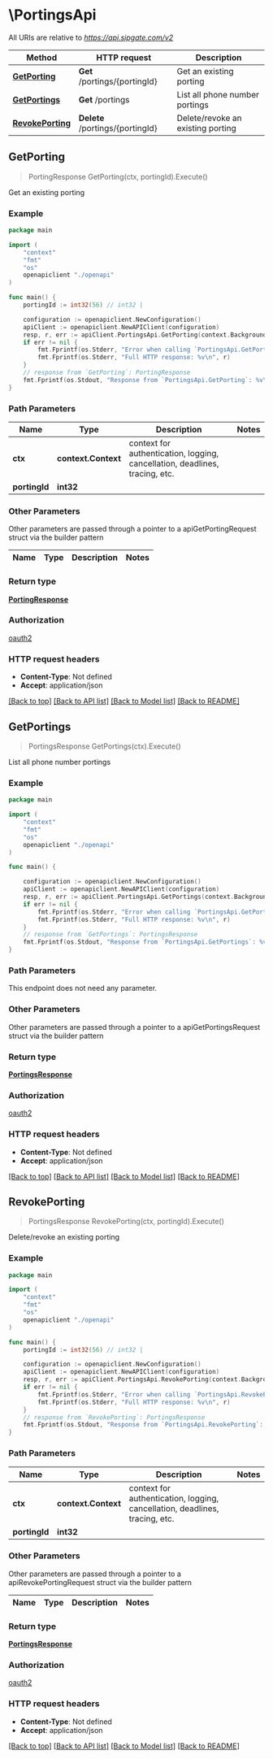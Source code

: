 # \PortingsApi

All URIs are relative to *https://api.sipgate.com/v2*

Method | HTTP request | Description
------------- | ------------- | -------------
[**GetPorting**](PortingsApi.md#GetPorting) | **Get** /portings/{portingId} | Get an existing porting
[**GetPortings**](PortingsApi.md#GetPortings) | **Get** /portings | List all phone number portings
[**RevokePorting**](PortingsApi.md#RevokePorting) | **Delete** /portings/{portingId} | Delete/revoke an existing porting



## GetPorting

> PortingResponse GetPorting(ctx, portingId).Execute()

Get an existing porting

### Example

```go
package main

import (
    "context"
    "fmt"
    "os"
    openapiclient "./openapi"
)

func main() {
    portingId := int32(56) // int32 | 

    configuration := openapiclient.NewConfiguration()
    apiClient := openapiclient.NewAPIClient(configuration)
    resp, r, err := apiClient.PortingsApi.GetPorting(context.Background(), portingId).Execute()
    if err != nil {
        fmt.Fprintf(os.Stderr, "Error when calling `PortingsApi.GetPorting``: %v\n", err)
        fmt.Fprintf(os.Stderr, "Full HTTP response: %v\n", r)
    }
    // response from `GetPorting`: PortingResponse
    fmt.Fprintf(os.Stdout, "Response from `PortingsApi.GetPorting`: %v\n", resp)
}
```

### Path Parameters


Name | Type | Description  | Notes
------------- | ------------- | ------------- | -------------
**ctx** | **context.Context** | context for authentication, logging, cancellation, deadlines, tracing, etc.
**portingId** | **int32** |  | 

### Other Parameters

Other parameters are passed through a pointer to a apiGetPortingRequest struct via the builder pattern


Name | Type | Description  | Notes
------------- | ------------- | ------------- | -------------


### Return type

[**PortingResponse**](PortingResponse.md)

### Authorization

[oauth2](../README.md#oauth2)

### HTTP request headers

- **Content-Type**: Not defined
- **Accept**: application/json

[[Back to top]](#) [[Back to API list]](../README.md#documentation-for-api-endpoints)
[[Back to Model list]](../README.md#documentation-for-models)
[[Back to README]](../README.md)


## GetPortings

> PortingsResponse GetPortings(ctx).Execute()

List all phone number portings



### Example

```go
package main

import (
    "context"
    "fmt"
    "os"
    openapiclient "./openapi"
)

func main() {

    configuration := openapiclient.NewConfiguration()
    apiClient := openapiclient.NewAPIClient(configuration)
    resp, r, err := apiClient.PortingsApi.GetPortings(context.Background()).Execute()
    if err != nil {
        fmt.Fprintf(os.Stderr, "Error when calling `PortingsApi.GetPortings``: %v\n", err)
        fmt.Fprintf(os.Stderr, "Full HTTP response: %v\n", r)
    }
    // response from `GetPortings`: PortingsResponse
    fmt.Fprintf(os.Stdout, "Response from `PortingsApi.GetPortings`: %v\n", resp)
}
```

### Path Parameters

This endpoint does not need any parameter.

### Other Parameters

Other parameters are passed through a pointer to a apiGetPortingsRequest struct via the builder pattern


### Return type

[**PortingsResponse**](PortingsResponse.md)

### Authorization

[oauth2](../README.md#oauth2)

### HTTP request headers

- **Content-Type**: Not defined
- **Accept**: application/json

[[Back to top]](#) [[Back to API list]](../README.md#documentation-for-api-endpoints)
[[Back to Model list]](../README.md#documentation-for-models)
[[Back to README]](../README.md)


## RevokePorting

> PortingsResponse RevokePorting(ctx, portingId).Execute()

Delete/revoke an existing porting

### Example

```go
package main

import (
    "context"
    "fmt"
    "os"
    openapiclient "./openapi"
)

func main() {
    portingId := int32(56) // int32 | 

    configuration := openapiclient.NewConfiguration()
    apiClient := openapiclient.NewAPIClient(configuration)
    resp, r, err := apiClient.PortingsApi.RevokePorting(context.Background(), portingId).Execute()
    if err != nil {
        fmt.Fprintf(os.Stderr, "Error when calling `PortingsApi.RevokePorting``: %v\n", err)
        fmt.Fprintf(os.Stderr, "Full HTTP response: %v\n", r)
    }
    // response from `RevokePorting`: PortingsResponse
    fmt.Fprintf(os.Stdout, "Response from `PortingsApi.RevokePorting`: %v\n", resp)
}
```

### Path Parameters


Name | Type | Description  | Notes
------------- | ------------- | ------------- | -------------
**ctx** | **context.Context** | context for authentication, logging, cancellation, deadlines, tracing, etc.
**portingId** | **int32** |  | 

### Other Parameters

Other parameters are passed through a pointer to a apiRevokePortingRequest struct via the builder pattern


Name | Type | Description  | Notes
------------- | ------------- | ------------- | -------------


### Return type

[**PortingsResponse**](PortingsResponse.md)

### Authorization

[oauth2](../README.md#oauth2)

### HTTP request headers

- **Content-Type**: Not defined
- **Accept**: application/json

[[Back to top]](#) [[Back to API list]](../README.md#documentation-for-api-endpoints)
[[Back to Model list]](../README.md#documentation-for-models)
[[Back to README]](../README.md)

